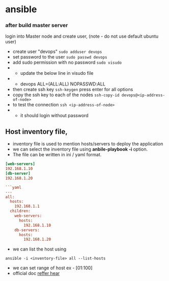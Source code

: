 # ansible
### after build master server
login into Master node and create user, (note - do not use default ubuntu user)
* create user "devops"
``` sudo adduser devops ```
* set password to the user
``` sudo passwd devops ```
* add sudo permission with no password
``` sudo visudo ```
* * update the below line in visudo file 
* * devops ALL=(ALL:ALL) NOPASSWD:ALL
* then create ssh key
``` ssh-keygen ```
  press enter for all options
* copy the ssh key to each of the nodes
``` ssh-copy-id devops@<ip-address-of-node> ```
* to test the connection
``` ssh <ip-address-of-node> ```
* * it should login without password


## Host inventory file,
* inventory file is used to mention hosts/servers to deploy the application
* we can select the inventory file using **anbile-playbook -i <inventory-file>** option. 
* The file can be written in ini / yaml format.
```ini
[web-servers]
192.168.1.10
[db-server]
192.168.1.20

```yaml
---
all:
  hosts:
    192.168.1.1
  children:
    web-servers:
      hosts:
        192.168.1.10
    db-servers:
      hosts:
        192.168.1.20
```
* we can list the host using
```
ansible -i <inventory-file> all --list-hosts
```
* we can set range of host ex - [01:100]
* official doc [reffer hear](https://docs.ansible.com/ansible/latest/user_guide/intro_inventory.html)






